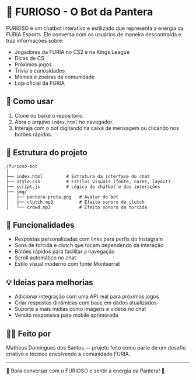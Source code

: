 # 🐆 FURIOSO - O Bot da Pantera

FURIOSO é um chatbot interativo e estilizado que representa a energia da FURIA Esports. Ele conversa com os usuários de maneira descontraída e traz informações sobre:

- Jogadores da FURIA no CS2 e na Kings League
- Dicas de CS
- Próximos jogos
- Trivia e curiosidades
- Memes e zoeiras da comunidade
- Loja oficial da FURIA

## 🚀 Como usar

1. Clone ou baixe o repositório.
2. Abra o arquivo `index.html` no navegador.
3. Interaja com o bot digitando na caixa de mensagem ou clicando nos botões rápidos.

## 📁 Estrutura do projeto

```
/furioso-bot
│
├── index.html         # Estrutura da interface do chat
├── style.css          # Estilos visuais (fonte, cores, layout)
├── script.js          # Lógica do chatbot e das interações
├── img/
│   ├── pantera-preta.png   # Avatar do bot
│   ├── clutch.mp3          # Efeito sonoro de clutch
│   └── crowd.mp3           # Efeito sonoro da torcida
```

## 🎯 Funcionalidades

- Respostas personalizadas com links para perfis do Instagram
- Sons de torcida e clutch que tocam dependendo da interação
- Botões rápidos para facilitar a navegação
- Scroll automático no chat
- Estilo visual moderno com fonte Montserrat

## 💡 Ideias para melhorias

- Adicionar integração com uma API real para próximos jogos
- Criar respostas dinâmicas com base em dados atualizados
- Suporte a mais mídias como imagens e vídeos no chat
- Versão responsiva para mobile aprimorada

## 👨‍💻 Feito por

Matheus Domingues dos Santos — projeto feito como parte de um desafio criativo e técnico envolvendo a comunidade FURIA.

---

💬 Bora conversar com o FURIOSO e sentir a energia da Pantera! 🐾
